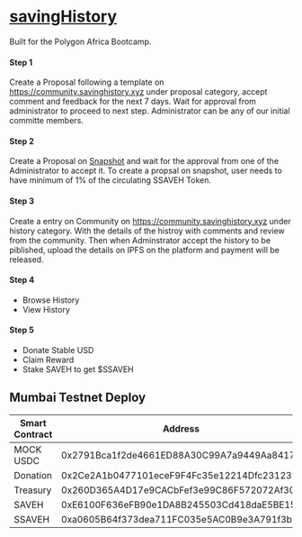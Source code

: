 # [savingHistory](https://savinghistory.xyz)
Built for the Polygon Africa Bootcamp.

#### Step 1

Create a Proposal following a template on https://community.savinghistory.xyz under proposal category, accept comment and feedback for the next 7 days. Wait for approval from administrator to proceed to next step. Administrator can be any of our initial committe members.

#### Step 2

Create a Proposal on [Snapshot](https://demo.snapshot.org/#/savinghistory.eth) and wait for the approval from one of the Administrator to accept it. To create a propsal on snapshot, user needs to have minimum of 1% of the circulating SSAVEH Token.

#### Step 3

Create a entry on Community on https://community.savinghistory.xyz under history category. With the details of the histroy with comments and review from the community. Then when Adminstrator accept the history to be piblished, upload the details on IPFS on the platform and payment will be released.

#### Step 4

- Browse History
- View History

#### Step 5

- Donate Stable USD
- Claim Reward
- Stake SAVEH to get $SSAVEH

## Mumbai Testnet Deploy

|  Smart Contract | Address  |   
|---|---|
| MOCK USDC |  0x2791Bca1f2de4661ED88A30C99A7a9449Aa84174 | 
| Donation |    0x2Ce2A1b0477101eceF9F4Fc35e12214Dfc231239   | 
| Treasury | 0x260D365A4D17e9CACbFef3e99C86F572072Af305 | 
| SAVEH | 0xE6100F636eFB90e1DA8B245503Cd418daE5BE15f | 
| SSAVEH | 0xa0605B64f373dea711FC035e5AC0B9e3A791f3b7 |
